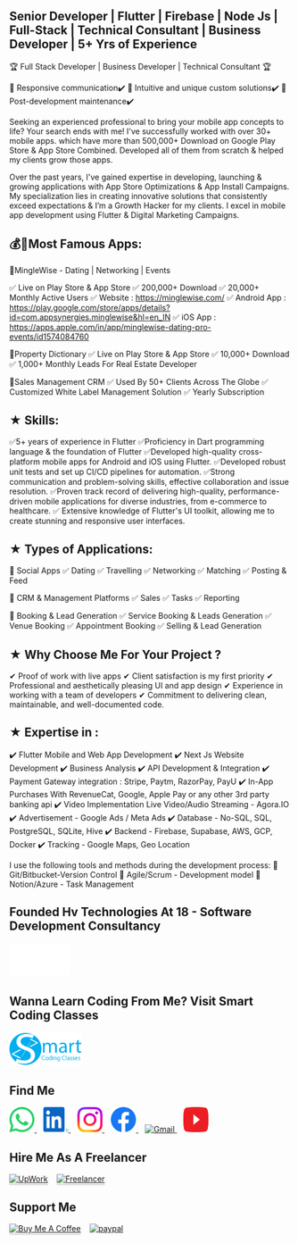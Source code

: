 ## Senior Developer | Flutter | Firebase | Node Js | Full-Stack | Technical Consultant | Business Developer | 5+ Yrs of Experience

🏆 Full Stack Developer | Business Developer | Technical Consultant 🏆

🌟 Responsive communication✔️
🌟 Intuitive and unique custom solutions✔️
🌟 Post-development maintenance✔️

Seeking an experienced professional to bring your mobile app concepts to life? Your search ends with me! I've successfully worked with over 30+ mobile apps. which have more than 500,000+ Download on Google Play Store & App Store Combined. Developed all of them from scratch & helped my clients grow those apps.

Over the past years, I've gained expertise in developing, launching & growing applications with App Store Optimizations & App Install Campaigns. My specialization lies in creating innovative solutions that consistently exceed expectations & I’m a Growth Hacker for my clients. I excel in mobile app development using Flutter & Digital Marketing Campaigns.

## 💰🚀Most Famous Apps:

🌟MingleWise - Dating | Networking | Events

✅ Live on Play Store & App Store
✅ 200,000+ Download
✅ 20,000+ Monthly Active Users
✅ Website : https://minglewise.com/
✅ Android App : https://play.google.com/store/apps/details?id=com.appsynergies.minglewise&hl=en_IN
✅ iOS App : https://apps.apple.com/in/app/minglewise-dating-pro-events/id1574084760

🌟Property Dictionary
✅ Live on Play Store & App Store
✅ 10,000+ Download
✅ 1,000+ Monthly Leads For Real Estate Developer

🌟Sales Management CRM
✅ Used By 50+ Clients Across The Globe
✅ Customized White Label Management Solution
✅ Yearly Subscription

## ★ Skills:
✅5+ years of experience in Flutter
✅Proficiency in Dart programming language & the foundation of Flutter
✅Developed high-quality cross-platform mobile apps for Android and iOS using Flutter.
✅Developed robust unit tests and set up CI/CD pipelines for automation.
✅Strong communication and problem-solving skills, effective collaboration and issue resolution.
✅Proven track record of delivering high-quality, performance-driven mobile applications for diverse industries, from e-commerce to healthcare.
✅ Extensive knowledge of Flutter's UI toolkit, allowing me to create stunning and responsive user interfaces.

## ★ Types of Applications:

🌟 Social Apps
✅ Dating
✅ Travelling
✅ Networking
✅ Matching
✅ Posting & Feed

🌟 CRM & Management Platforms
✅ Sales
✅ Tasks
✅ Reporting

🌟 Booking & Lead Generation
✅ Service Booking & Leads Generation
✅ Venue Booking
✅ Appointment Booking
✅ Selling & Lead Generation

## ★ Why Choose Me For Your Project ?
✔ Proof of work with live apps
✔ Client satisfaction is my first priority
✔ Professional and aesthetically pleasing UI and app design
✔ Experience in working with a team of developers
✔ Commitment to delivering clean, maintainable, and well-documented code.

## ★ Expertise in :
✔️ Flutter Mobile and Web App Development
✔️ Next Js Website Development
✔️ Business Analysis
✔️ API Development & Integration
✔️ Payment Gateway integration : Stripe, Paytm, RazorPay, PayU
✔️ In-App Purchases With RevenueCat, Google, Apple Pay or any other 3rd party banking api
✔️ Video Implementation Live Video/Audio Streaming - Agora.IO
✔️ Advertisement - Google Ads / Meta Ads
✔️ Database - No-SQL, SQL, PostgreSQL, SQLite, Hive
✔️ Backend - Firebase, Supabase, AWS, GCP, Docker
✔️ Tracking - Google Maps, Geo Location

I use the following tools and methods during the development process:
🌟 Git/Bitbucket-Version Control
🌟 Agile/Scrum - Development model
🌟 Notion/Azure - Task Management

## Founded Hv Technologies At 18 - Software Development Consultancy

<a href="https://www.hvtechnologies.app/" target="_blank">
    <img src="public/icons/hvtechnologies/logo2.png" alt="Hv Technologies" height="60">
</a>

## Wanna Learn Coding From Me? Visit Smart Coding Classes

<a href="https://www.smartcodingclasses.com/" target="_blank">
    <img src="public/icons/smartcodingclasses/Logo.png" alt="Smart Coding Classes" height="60">
</a>

## Find Me

<div class="row">
<a href="https://wa.me/+918588099741?text=Hi" target="_blank">
<img src='public/icons/whatsapp/whatsapp.svg' alt="Whatsapp Vertical" height="45" width="45">
</a>
&nbsp;&nbsp;
<a href="https://www.linkedin.com/in/hardikvij/?original_referer=https%3A%2F%2Fwww.hardikvij.com%2F" target="_blank">
<img src='public/icons/linkedin/linkedin.svg' alt="LinkedIn" height="45" width="45">
</a>
&nbsp;&nbsp;
<a href="https://www.instagram.com/hardik.vij/" target="_blank">
<img src='public/icons/instagram/instagram.svg' alt="Instagram" height="45" width="45">
</a>
&nbsp;&nbsp;
<a href="https://www.facebook.com/hardikkvij19599/" target="_blank">
<img src='public/icons/facebook/facebook.svg' alt="Facebook" height="45" width="45">
</a>
&nbsp;&nbsp;
<a href="https://mail.google.com/mail/?view=cm&fs=1&to=hardikvij195@gmail.com"  target="_blank">
<img src='public/icons/gmail/gmail.svg' alt="Gmail" height="45" width="45">
</a>
&nbsp;&nbsp;
<a href="https://www.youtube.com/channel/UC1tXYDNGfZMRPt1ZgjNJ99g" target="_blank">
<img src='public/icons/youtube/youtube.svg' alt="Youtube" height="45" width="45">
</a>
</div>

## Hire Me As A Freelancer

<div class="row">
<a href="https://www.upwork.com/freelancers/~01f267a3d02b20a278?mp_source=share" target="_blank"><img src="https://firebasestorage.googleapis.com/v0/b/hardikvij-1254e.appspot.com/o/AppIcon_Circle_UpGreen.jpg?alt=media&token=ad66cbe0-be00-46d9-b277-83050468a0d0" alt="UpWork" style="height: 41px !important;width: 41px !important;box-shadow: 0px 3px 2px 0px rgba(190, 190, 190, 0.5) !important;-webkit-box-shadow: 0px 3px 2px 0px rgba(190, 190, 190, 0.5) !important;" ></a>
&nbsp;&nbsp;
<a href="https://www.freelancer.com/u/hardikvij195" target="_blank"><img src="https://firebasestorage.googleapis.com/v0/b/hardikvij-1254e.appspot.com/o/freelancer-1.svg?alt=media&token=480c0001-eac9-4b7f-a94b-602c81f7d4c7" alt="Freelancer" style="height: 41px !important;width: 41px !important;box-shadow: 0px 3px 2px 0px rgba(190, 190, 190, 0.5) !important;-webkit-box-shadow: 0px 3px 2px 0px rgba(190, 190, 190, 0.5) !important;" ></a>
</div>

## Support Me

<div class="row">
<a href="https://www.buymeacoffee.com/hardikvij195" target="_blank"><img src="https://www.buymeacoffee.com/assets/img/custom_images/orange_img.png" alt="Buy Me A Coffee" style="height: 41px !important;width: 174px !important;box-shadow: 0px 3px 2px 0px rgba(190, 190, 190, 0.5) !important;-webkit-box-shadow: 0px 3px 2px 0px rgba(190, 190, 190, 0.5) !important;" ></a>
&nbsp;&nbsp;
<a href="https://www.paypal.me/HardikVij"  target="_blank">
    <img src="https://www.paypalobjects.com/webstatic/mktg/logo/pp_cc_mark_37x23.jpg" alt="paypal">
</a>
</div>
